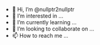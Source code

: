 - 👋 Hi, I’m @nullptr2nullptr
- 👀 I’m interested in ...
- 🌱 I’m currently learning ...
- 💞️ I’m looking to collaborate on ...
- 📫 How to reach me ...

<!---
nullptr2nullptr/nullptr2nullptr is a ✨ special ✨ repository because its `README.md` (this file) appears on your GitHub profile.
You can click the Preview link to take a look at your changes.
--->

